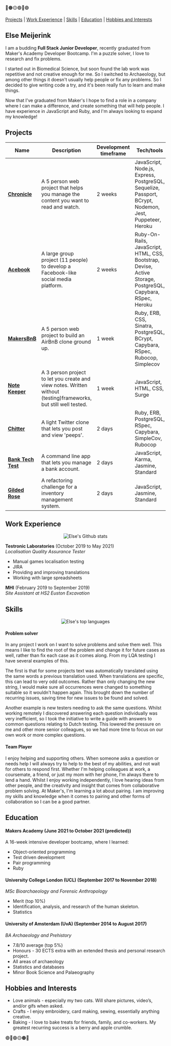 🔴🟠🟡🟢🔵🟣

[Projects](#projects) | [Work Experience](#work-experience) | [Skills](#skills) | [Education](#education) | [Hobbies and Interests](#hobbies-and-interests)

## Else Meijerink

I am a budding **Full Stack Junior Developer**, recently graduated from Maker's Academy Developer Bootcamp. I'm a puzzle solver, I love to research and fix problems.

I started out in Biomedical Science, but soon found the lab work was repetitive and not creative enough for me. So I switched to Archaeology, but among other things it doesn't usually help people or fix any problems. So I decided to give writing code a try, and it's been really fun to learn and make things.

Now that I've graduated from Maker's I hope to find a role in a company where I can make a difference, and create something that will help people. I have experience in JavaScript and Ruby, and I'm always looking to expand my knowledge!

## Projects

| Name                         | Description       | Development timeframe | Tech/tools        |
| ---------------------------- | ----------------- | ----------------- | ----------------- |
| **[Chronicle](https://github.com/SipofTea/chronicle-content-tracker)**| A 5 person web project that helps you manage the content you want to read and watch. | 2 weeks | JavaScript, Node.js, Express, PostgreSQL, Sequelize, Passport, BCrypt, Nodemon, Jest, Puppeteer, Heroku|
| **[Acebook](https://github.com/SipofTea/acebook-danger-noodles)**| A large group project (11 people) to develop a Facebook-like social media platform. | 2 weeks | Ruby-On-Rails, JavaScript, HTML, CSS, Bootstrap, Devise, Active Storage, PostgreSQL, Capybara, RSpec, Heroku |
| **[MakersBnB](https://github.com/SipofTea/makers-bnb)**| A 5 person web project to build an AirBnB clone ground up. | 1 week | Ruby, ERB, CSS, Sinatra, PostgreSQL, BCrypt, Capybara, RSpec, Rubocop, Simplecov|
| **[Note Keeper](https://github.com/SipofTea/js-notes-app)**| A 3 person project to let you create and view notes. Written without (testing)frameworks, but still well tested.| 1 week | JavaScript, HTML, CSS, Surge |
| **[Chitter](https://github.com/SipofTea/chitter-challenge)**| A light Twitter clone that lets you post and view 'peeps'. | 2 days | Ruby, ERB, PostgreSQL, RSpec, Capybara, SimpleCov, Rubocop |
| **[Bank Tech Test](https://github.com/SipofTea/bank-tech-test)**| A command line app that lets you manage a bank account.| 2 days | JavaScript, Karma, Jasmine, Standard |
| **[Gilded Rose](https://github.com/SipofTea/gilded-rose-tech-test)**| A refactoring challenge for a inventory management system. | 2 days | JavaScript, Jasmine, Standard |

## Work Experience
  
<p align="center">
  <img src ="https://github-readme-stats.vercel.app/api?username=SipofTea&show_icons=true&theme=buefy" alt="Else's Github stats" width"50%"/>
</p>

**Testronic Laboratories** (October 2019 to May 2021)  
_Localisation Quality Assurance Tester_

- Manual games localisation testing
- JIRA
- Providing and improving translations
- Working with large spreadsheets

**MHI** (February 2019 to September 2019)  
_Site Assistant at HS2 Euston Excavation_

## Skills

<p align="center">
    <img src="https://github-readme-stats.vercel.app/api/top-langs/?username=SipofTea&layout=compact&theme=buefy" alt="Else's top languages"
</p>

#### Problem solver

In any project I work on I want to solve problems and solve them well. This means I like to find the root of the problem and change it for future cases as well, rather than fix each case as it comes along. From my LQA testing I have several examples of this.

  The first is that for some projects text was automatically translated using the same words a previous translation used. When translations are specific, this can lead to very odd outcomes. Rather than only changing the new string, I would make sure all occurrences were changed to something suitable so it wouldn't happen again. This brought down the number of recurring issues, saving time for new issues to be found and solved.
  
  Another example is new testers needing to ask the same questions. Whilst working remotely I discovered answering each question individually was very inefficient, so I took the initiative to write a guide with answers to common questions relating to Dutch testing. This lowered the pressure on me and other more senior colleagues, so we had more time to focus on our own work or more complex questions.

#### Team Player

I enjoy helping and supporting others. When someone asks a question or needs help I will always try to help to the best of my abilities, and not wait for others to respond first. Whether I'm helping colleagues at work, a coursemate, a friend, or just my mom with her phone, I'm always there to lend a hand. Whilst I enjoy working independently, I love hearing ideas from other people, and the creativity and insight that comes from collaborative problem solving. At Maker's, I'm learning a lot about pairing. I am improving my skills and knowledge when it comes to pairing and other forms of collaboration so I can be a good partner.

## Education

#### Makers Academy (June 2021 to October 2021 (predicted))
A 16-week intensive developer bootcamp, where I learned:

- Object-oriented programming
- Test driven development
- Pair programming
- Ruby

#### University College London (UCL) (September 2017 to November 2018)
_MSc Bioarchaeology and Forensic Anthropology_ 
- Merit (top 10%)
- Identification, analysis, and research of the human skeleton.
- Statistics

#### University of Amsterdam (UvA) (September 2014 to August 2017)
_BA Archaeology and Prehistory_ 
- 7.8/10 average (top 5%)
- Honours - 30 ECTS extra with an extended thesis and personal research
project.
- All areas of archaeology
- Statistics and databases
- Minor Book Science and Palaeography

## Hobbies and Interests
- Love animals - especially my two cats. Will share pictures, video’s, and/or gifs when asked.
- Crafts - I enjoy embroidery, card making, sewing, essentially anything creative.
- Baking - I love to bake treats for friends, family, and co-workers. My greatest recurring success is a berry and apple crumble.

🟣🔵🟢🟡🟠🔴
